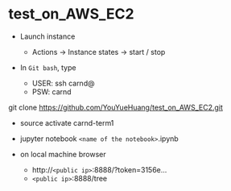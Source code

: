 # test_on_AWS_EC2

* Launch instance
  - Actions -> Instance states -> start / stop

* In `Git bash`, type
  - USER: ssh carnd@<public ip>
  - PSW: carnd

git clone https://github.com/YouYueHuang/test_on_AWS_EC2.git

* source activate carnd-term1
* jupyter notebook `<name of the notebook>`.ipynb

* on local machine browser
  - http://`<public ip>`:8888/?token=3156e...
  - `<public ip>`:8888/tree